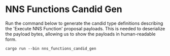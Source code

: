 # NNS Functions Candid Gen

Run the command below to generate the candid type definitions describing the 'Execute NNS Function' proposal payloads. This is needed to deserialize the payload bytes, allowing us to show the payloads in human-readable form.

`cargo run --bin nns_functions_candid_gen`